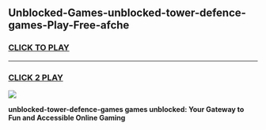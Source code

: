 
## Unblocked-Games-unblocked-tower-defence-games-Play-Free-afche
<h3>
<a href="https://premium76.site?title=unblocked-tower-defence-games&ref=15A">CLICK TO PLAY</a></h3>
<hr>

<h3>
<a href="https://premium76.site?title=unblocked-tower-defence-games&ref=15A">CLICK 2 PLAY</a>
  
</h3>

<a href="https://premium76.site?title=unblocked-tower-defence-games&ref=15A"><img src="https://clearcache.store/games.png"></a>


**unblocked-tower-defence-games games unblocked: Your Gateway to Fun and Accessible Online Gaming**
